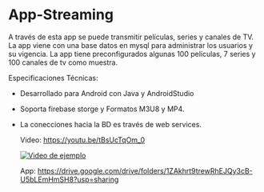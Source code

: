 # App-Streaming
A través de esta app se puede transmitir películas, series y canales de TV. 
La app viene con una base datos en mysql para administrar los usuarios y su vigencia. 
La app tiene preconfigurados algunas 100 películas, 7 series y 100 canales de tv como muestra.

Especificaciones Técnicas:
- Desarrollado para Android con Java y AndroidStudio
- Soporta firebase storge y Formatos M3U8 y MP4.
- La conecciones hacia la BD es través de web services.

  Video: https://youtu.be/tBsUcTqOm_0

  [![Video de ejemplo](https://i.ytimg.com/vi/QOhGQNYvgPc/maxresdefault.jpg)](https://www.youtube.com/watch?v=tBsUcTqOm_0)
  
  App: https://drive.google.com/drive/folders/1ZAkhrt9trewRhEJQy3cB-U5bLEmHmSH8?usp=sharing


